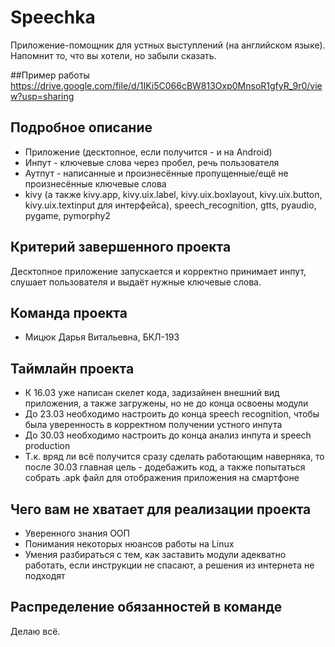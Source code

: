 # Speechka 

Приложение-помощник для устных выступлений (на английском языке). Напомнит то, что вы хотели, но забыли сказать.

##Пример работы
https://drive.google.com/file/d/1IKi5C066cBW813Oxp0MnsoR1gfyR_9r0/view?usp=sharing

## Подробное описание

- Приложение (десктопное, если получится - и на Android)
- Инпут - ключевые слова через пробел, речь пользователя
- Аутпут - написанные и произнесённые пропущенные/ещё не произнесённые ключевые слова
- kivy (а также kivy.app, kivy.uix.label, kivy.uix.boxlayout, kivy.uix.button, kivy.uix.textinput для интерфейса), speech_recognition, gtts, pyaudio, pygame, pymorphy2

## Критерий завершенного проекта

Десктопное приложение запускается и корректно принимает инпут, слушает пользователя и выдаёт нужные ключевые слова.

## Команда проекта

- Мицюк Дарья Витальевна, БКЛ-193

## Таймлайн проекта

- К 16.03 уже написан скелет кода, задизайнен внешний вид приложения, а также загружены, но не до конца освоены модули
- До 23.03 необходимо настроить до конца speech recognition, чтобы была уверенность в корректном получении устного инпута
- До 30.03 необходимо настроить до конца анализ инпута и speech production 
- Т.к. вряд ли всё получится сразу сделать работающим наверняка, то после 30.03 главная цель - додебажить код, а также попытаться собрать .apk файл для отображения приложения на смартфоне

## Чего вам не хватает для реализации проекта

- Уверенного знания ООП
- Понимания некоторых нюансов работы на Linux
- Умения разбираться с тем, как заставить модули адекватно работать, если инструкции не спасают, а решения из интернета не подходят

## Распределение обязанностей в команде

Делаю всё.
